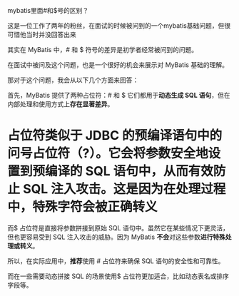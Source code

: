 mybatis里面#和$号的区别？

这是一位工作了两年的粉丝，在面试的时候被问到的一个mybatis基础问题，但很可惜他当时并没回答出来

其实在 MyBatis 中，# 和 $ 符号的差异是初学者经常被问到的问题。

在面试中被问及这个问题，也是一个很好的机会来展示对 MyBatis 基础的理解。

那对于这个问题，我会从以下几个方面来回答：

首先，MyBatis 提供了两种占位符：# 和 $ 它们都用于**动态生成 SQL 语句**，但在内部处理和使用方式上**存在显著差异**。

# 占位符类似于 JDBC 的预编译语句中的问号占位符（?）。它会将参数安全地设置到预编译的 SQL 语句中，从而有效防止 SQL 注入攻击。这是因为在处理过程中，**特殊字符会被正确转义**

而$ 占位符是直接将参数拼接到原始 SQL 语句中。虽然它在某些情况下更灵活，但也更容易受到 SQL 注入攻击的威胁。因为 MyBatis **不会**对这些参数**进行特殊处理或转义**。

所以，在实际应用中，**推荐**使用 # 占位符来确保 SQL 语句的安全性和可靠性。

而在一些需要动态拼接 SQL 的场景使用$ 占位符更加适合，比如动态表名或排序字段等。
